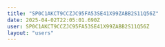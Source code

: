 ```yaml
---
title: "SP0C1AKCT9CCZJC95FA53SE41X99ZABB2S11Q56Z"
date: 2025-04-02T22:05:01.690Z
user: SP0C1AKCT9CCZJC95FA53SE41X99ZABB2S11Q56Z
layout: "users"
---
```

    